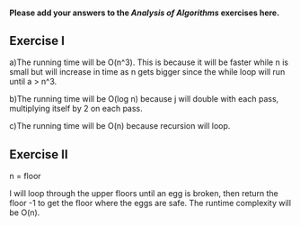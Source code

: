#### Please add your answers to the ***Analysis of  Algorithms*** exercises here.

## Exercise I

a)The running time will be O(n^3). This is because it will be faster while n is small but will increase in time as n gets bigger since the while loop will run until a > n^3.



b)The running time will be O(log n) because j will double with each pass, multiplying itself by 2 on each pass.


c)The running time will be O(n) because recursion will loop.

## Exercise II

n = floor

I will loop through the upper floors until an egg is broken, then return the floor -1 to get the floor where the eggs are safe. The runtime complexity will be O(n).


